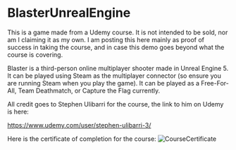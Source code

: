 # BlasterUnrealEngine
This is a game made from a Udemy course. It is not intended to be sold, nor am I claiming it as my own. I am posting this here mainly as proof of success in taking the course, and in case this demo goes beyond what the course is covering.

Blaster is a third-person online multiplayer shooter made in Unreal Engine 5. It can be played using Steam as the multiplayer connector (so ensure you are running Steam when you play the game). It can be played as a Free-For-All, Team Deathmatch, or Capture the Flag currently.

All credit goes to Stephen Ulibarri for the course, the link to him on Udemy is here:

https://www.udemy.com/user/stephen-ulibarri-3/

Here is the certificate of completion for the course:
![CourseCertificate](https://github.com/humphriesa02/BlasterUnrealEngineProject/assets/60449984/fb1e0e0e-956e-4b48-ba2a-90f73ef6ff64)
